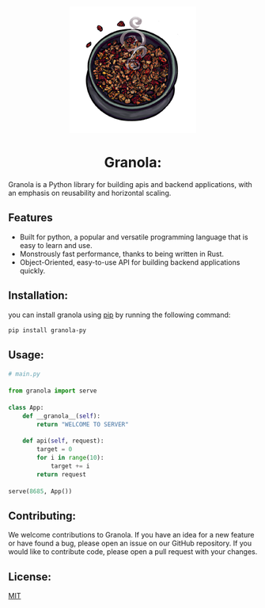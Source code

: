<p align="center">
<img width="256" height="256" src="Granola_Logo.png">
</p>
<h1 align="center">
Granola:
</h1>

Granola is a Python library for building apis and backend applications, with an emphasis on reusability and horizontal scaling.

## Features

- Built for python, a popular and versatile programming language that is easy to learn and use.
- Monstrously fast performance, thanks to being written in Rust.
- Object-Oriented, easy-to-use API for building backend applications quickly.

## Installation:

you can install granola using [pip](https://pip.pypa.io/en/stable/) by running the following command:

```bash
pip install granola-py
```

## Usage:

```py
# main.py

from granola import serve 

class App:
    def __granola__(self):
        return "WELCOME TO SERVER"

    def api(self, request):
        target = 0
        for i in range(10):
            target += i
        return request

serve(8685, App())

```

## Contributing:

We welcome contributions to Granola. If you have an idea for a new feature or have found a bug, please open an issue on our GitHub repository. If you would like to contribute code, please open a pull request with your changes.

## License:

[MIT](https://choosealicense.com/licenses/mit/)
